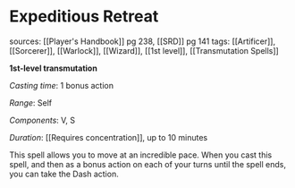 # Expeditious Retreat
sources: [[Player's Handbook]] pg 238, [[SRD]] pg 141
tags: [[Artificer]], [[Sorcerer]], [[Warlock]], [[Wizard]], [[1st level]], [[Transmutation Spells]]

**1st-level transmutation**

*Casting time*: 1 bonus action

*Range*: Self

*Components*: V, S

*Duration*: [[Requires concentration]], up to 10 minutes

This spell allows you to move at an incredible pace. When you cast this spell, and then as a bonus action on each of your turns until the spell ends, you can take the Dash action.
